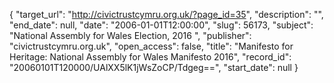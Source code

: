 {
  "target_url": "http://civictrustcymru.org.uk/?page_id=35", 
  "description": "", 
  "end_date": null, 
  "date": "2006-01-01T12:00:00", 
  "slug": 56173, 
  "subject": "National Assembly for Wales Election, 2016 ", 
  "publisher": "civictrustcymru.org.uk", 
  "open_access": false, 
  "title": "Manifesto for Heritage: National Assembly for Wales Manifesto 2016", 
  "record_id": "20060101T120000/UAlXX5lK1jWsZoCP/Tdgeg==", 
  "start_date": null
}

